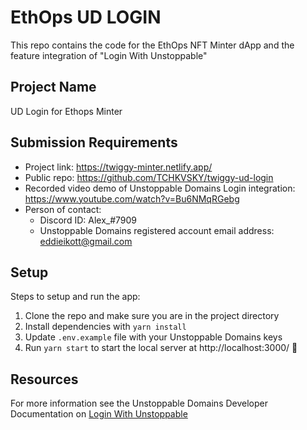 # EthOps UD LOGIN
This repo contains the code for the EthOps NFT Minter dApp and the feature integration of "Login With Unstoppable"

## Project Name
UD Login for Ethops Minter

## Submission Requirements
- Project link: https://twiggy-minter.netlify.app/
- Public repo: https://github.com/TCHKVSKY/twiggy-ud-login
- Recorded video demo of Unstoppable Domains Login integration: https://www.youtube.com/watch?v=Bu6NMqRGebg
- Person of contact:
  - Discord ID: Alex_#7909
  - Unstoppable Domains registered account email address: eddieikott@gmail.com

## Setup
Steps to setup and run the app:
1. Clone the repo and make sure you are in the project directory
2. Install dependencies with `yarn install`
3. Update `.env.example` file with your Unstoppable Domains keys
4. Run `yarn start` to start the local server at http://localhost:3000/ 🚀

## Resources
For more information see the Unstoppable Domains Developer Documentation on [Login With Unstoppable](https://docs.unstoppabledomains.com/login-with-unstoppable/high-level-overview)
